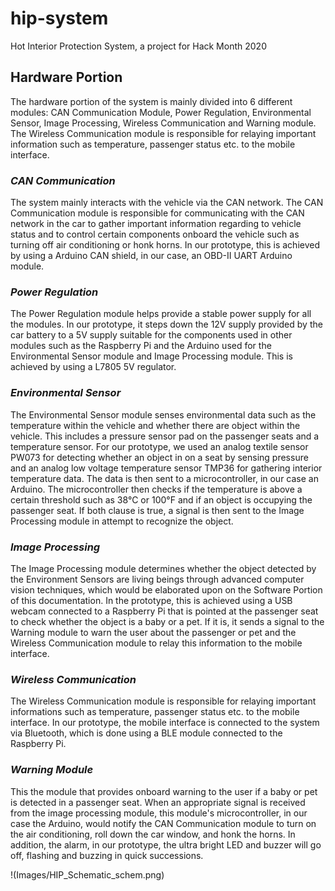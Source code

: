 # **hip-system**
Hot Interior Protection System, a project for Hack Month 2020

## **Hardware Portion**
The hardware portion of the system is mainly divided into 6 different modules: CAN Communication Module, Power Regulation, Environmental Sensor, Image Processing, Wireless Communication and Warning module. The Wireless Communication module is responsible for relaying important information such as temperature, passenger status etc. to the mobile interface.

### *CAN Communication*
The system mainly interacts with the vehicle via the CAN network. The CAN Communication module is responsible for communicating with the CAN network in the car to gather important information regarding to vehicle status and to control certain components onboard the vehicle such as turning off air conditioning or honk horns. In our prototype, this is achieved by using a Arduino CAN shield, in our case, an OBD-II UART Arduino module.
### *Power Regulation*
The Power Regulation module helps provide a stable power supply for all the modules. In our prototype, it steps down the 12V supply provided by the car battery to a 5V supply suitable for the components used in other modules such as the Raspberry Pi and the Arduino used for the Environmental Sensor module and Image Processing module. This is achieved by using a L7805 5V regulator.
### *Environmental Sensor*
The Environmental Sensor module senses environmental data such as the temperature within the vehicle and whether there are object within the vehicle. This includes a pressure sensor pad on the passenger seats and a temperature sensor. For our prototype, we used an analog textile sensor PW073 for detecting whether an object in on a seat by sensing pressure and an analog low voltage temperature sensor TMP36 for gathering interior temperature data. The data is then sent to a microcontroller, in our case an Arduino. The microcontroller then checks if the temperature is above a certain threshold such as 38&deg;C or 100&deg;F and if an object is occupying the passenger seat. If both clause is true, a signal is then sent to the Image Processing module in attempt to recognize the object.
### *Image Processing*
The Image Processing module determines whether the object detected by the Environment Sensors are living beings through advanced computer vision techniques, which would be elaborated upon on the Software Portion of this documentation. In the prototype, this is achieved using a USB webcam connected to a Raspberry Pi that is pointed at the passenger seat to check whether the object is a baby or a pet. If it is, it sends a signal to the Warning module to warn the user about the passenger or pet and the Wireless Communication module to relay this information to the mobile interface.
### *Wireless Communication*
The Wireless Communication module is responsible for relaying important informations such as temperature, passenger status etc. to the mobile interface. In our prototype, the mobile interface is connected to the system via Bluetooth, which is done using a BLE module connected to the Raspberry Pi.
### *Warning Module*
This the module that provides onboard warning to the user if a baby or pet is detected in a passenger seat. When an appropriate signal is received from the image processing module, this module's microcontroller, in our case the Arduino, would notify the CAN Communication module to turn on the air conditioning, roll down the car window, and honk the horns. In addition, the alarm, in our prototype, the ultra bright LED and buzzer will go off, flashing and buzzing in quick successions.

!(Images/HIP_Schematic_schem.png)
